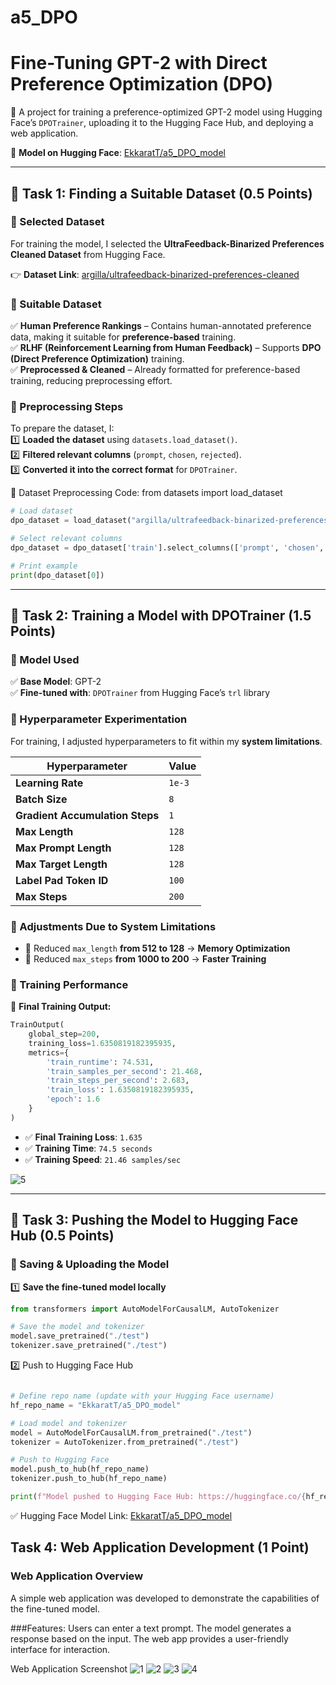 # a5_DPO

# Fine-Tuning GPT-2 with Direct Preference Optimization (DPO)

🚀 A project for training a preference-optimized GPT-2 model using Hugging Face’s `DPOTrainer`, uploading it to the Hugging Face Hub, and deploying a web application.

📌 **Model on Hugging Face**: [EkkaratT/a5_DPO_model](https://huggingface.co/EkkaratT/a5_DPO_model)

---

## 📌 Task 1: Finding a Suitable Dataset (0.5 Points)

### 📍 Selected Dataset
For training the model, I selected the **UltraFeedback-Binarized Preferences Cleaned Dataset** from Hugging Face.

👉 **Dataset Link**: [argilla/ultrafeedback-binarized-preferences-cleaned](https://huggingface.co/datasets/argilla/ultrafeedback-binarized-preferences-cleaned)

### 📍 Suitable Dataset
✅ **Human Preference Rankings** – Contains human-annotated preference data, making it suitable for **preference-based** training.  
✅ **RLHF (Reinforcement Learning from Human Feedback)** – Supports **DPO (Direct Preference Optimization)** training.  
✅ **Preprocessed & Cleaned** – Already formatted for preference-based training, reducing preprocessing effort.  

### 📍 Preprocessing Steps
To prepare the dataset, I:  
1️⃣ **Loaded the dataset** using `datasets.load_dataset()`.  
2️⃣ **Filtered relevant columns** (`prompt`, `chosen`, `rejected`).  
3️⃣ **Converted it into the correct format** for `DPOTrainer`.  

📌 Dataset Preprocessing Code:
from datasets import load_dataset
```python
# Load dataset
dpo_dataset = load_dataset("argilla/ultrafeedback-binarized-preferences-cleaned")

# Select relevant columns
dpo_dataset = dpo_dataset['train'].select_columns(['prompt', 'chosen', 'rejected'])

# Print example
print(dpo_dataset[0])
```

---

## 📌 Task 2: Training a Model with DPOTrainer (1.5 Points)

### 📍 Model Used
✅ **Base Model**: GPT-2  
✅ **Fine-tuned with**: `DPOTrainer` from Hugging Face’s `trl` library  

### 📍 Hyperparameter Experimentation
For training, I adjusted hyperparameters to fit within my **system limitations**.

| Hyperparameter | Value |
|---------------|-------|
| **Learning Rate** | `1e-3` |
| **Batch Size** | `8` |
| **Gradient Accumulation Steps** | `1` |
| **Max Length** | `128` |
| **Max Prompt Length** | `128` |
| **Max Target Length** | `128` |
| **Label Pad Token ID** | `100` |
| **Max Steps** | `200` |

### 📍 Adjustments Due to System Limitations
- 🔹 Reduced `max_length` **from 512 to 128** → **Memory Optimization**  
- 🔹 Reduced `max_steps` **from 1000 to 200** → **Faster Training**  

### 📍 Training Performance
📌 **Final Training Output:**  
```python
TrainOutput(
    global_step=200,
    training_loss=1.6350819182395935,
    metrics={
        'train_runtime': 74.531,
        'train_samples_per_second': 21.468,
        'train_steps_per_second': 2.683,
        'train_loss': 1.6350819182395935,
        'epoch': 1.6
    }
)
```

- ✅ **Final Training Loss**: `1.635`  
- ✅ **Training Time**: `74.5 seconds`  
- ✅ **Training Speed**: `21.46 samples/sec`  

![5](https://github.com/user-attachments/assets/46e54b68-a043-4374-95f9-ce21eb146183)

---

## 📌 Task 3: Pushing the Model to Hugging Face Hub (0.5 Points)

### 📍 Saving & Uploading the Model

1️⃣ **Save the fine-tuned model locally**  
```python
from transformers import AutoModelForCausalLM, AutoTokenizer

# Save the model and tokenizer
model.save_pretrained("./test")
tokenizer.save_pretrained("./test")
```
2️⃣ Push to Hugging Face Hub
```python

# Define repo name (update with your Hugging Face username)
hf_repo_name = "EkkaratT/a5_DPO_model"

# Load model and tokenizer
model = AutoModelForCausalLM.from_pretrained("./test")
tokenizer = AutoTokenizer.from_pretrained("./test")

# Push to Hugging Face
model.push_to_hub(hf_repo_name)
tokenizer.push_to_hub(hf_repo_name)

print(f"Model pushed to Hugging Face Hub: https://huggingface.co/{hf_repo_name}")
```

✅ Hugging Face Model Link: [EkkaratT/a5_DPO_model](https://huggingface.co/EkkaratT/a5_DPO_model)

## Task 4: Web Application Development (1 Point)
### Web Application Overview
A simple web application was developed to demonstrate the capabilities of the fine-tuned model.

###Features:
Users can enter a text prompt.
The model generates a response based on the input.
The web app provides a user-friendly interface for interaction.

Web Application Screenshot
![1](https://github.com/user-attachments/assets/af77b400-2d64-4c14-ae93-b086ee9cf31e)
![2](https://github.com/user-attachments/assets/535ec5d0-279f-43a6-b268-9eafbcd99404)
![3](https://github.com/user-attachments/assets/3cdf8c52-41c2-46c1-8625-bbddf18879f5)
![4](https://github.com/user-attachments/assets/c5bebe32-befd-4d72-af15-babdc7628ec3)



